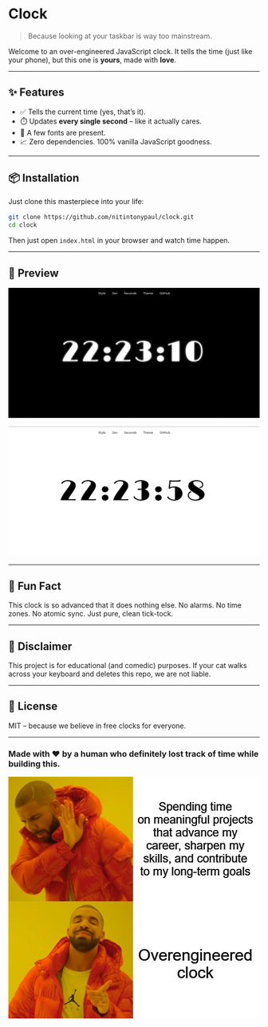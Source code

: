 # Clock

> Because looking at your taskbar is way too mainstream.

Welcome to an over-engineered JavaScript clock. It tells the time (just like your phone), but this one is **yours**, made with **love**.

---

## ✨ Features

- ✅ Tells the current time (yes, that’s it).
- ⏱️ Updates **every single second** – like it actually cares.
- 🎨 A few fonts are present.
- 📈 Zero dependencies. 100% vanilla JavaScript goodness.

---

## 📦 Installation

Just clone this masterpiece into your life:

```bash
git clone https://github.com/nitintonypaul/clock.git
cd clock
```
Then just open `index.html` in your browser and watch time happen.

---

## 👀 Preview

![image-alt](assets/clock-dark.png)

![image-alt](assets/clock-light.png)

---

## 🧠 Fun Fact

This clock is so advanced that it does nothing else. No alarms. No time zones. No atomic sync.
Just pure, clean tick-tock.

---

## 🧼 Disclaimer

This project is for educational (and comedic) purposes. If your cat walks across your keyboard and deletes this repo, we are not liable.

---

## 📜 License
MIT – because we believe in free clocks for everyone.

---

### Made with ❤️ by a human who definitely lost track of time while building this.

![image-alt](assets/current_state.jpg)

